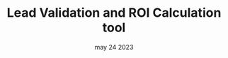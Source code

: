---
#preview
title: Lead Validation and ROI Calculation tool
image: /img/covers/10.jpg
category: Analytics
category_slug: analytics
date: may 24 2023

#full details
intro:
  
  title: "Lead Validation and<br/><span class=\"mil-accent\">ROI Calculation</span><br/> tool"
  bgImage: "/img/covers/10.jpg"

description:
    heading:
      title: Charging Management<br/><span class="mil-marker">System</span>
      subtitle: Overview
    content: "
      <p>Enhance your business decision-making in the electric vehicle industry with our Lead Validation and ROI Calculation tool. This advanced analytics software is specifically designed to verify the validity of EV-related leads and calculate the estimated return on investment (ROI) for each lead. With accurate insights and data-driven predictions, you can focus on high-potential leads and maximize your marketing efficiency in the EV market.</p>
    "
   

details:
  title: Features
  items:
    - label: 
      value: Lead validation to ensure high-quality EV-related leads
    - label: 
      value: ROI calculation for accurate investment assessment
    - label: 
      value: Advanced analytics tailored for the electric vehicle sector

    - label: 
      value: User-friendly interface for easy navigation

gallery:
  - image: /img/covers/10.jpg
    alt: image

  - image: /img/covers/8.jpg
    alt: image

  - image: /img/covers/9.jpg
    alt: image


---